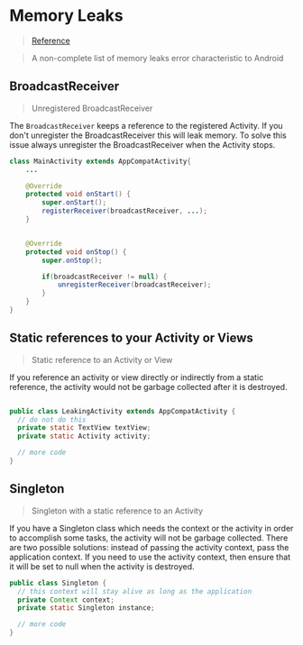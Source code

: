 # Memory Leaks

> [Reference](https://android.jlelse.eu/9-ways-to-avoid-memory-leaks-in-android-b6d81648e35e)

> A non-complete list of memory leaks error characteristic to Android

## BroadcastReceiver

> Unregistered BroadcastReceiver

The `BroadcastReceiver` keeps a reference to the registered Activity. If you
don't unregister the BroadcastReceiver this will leak memory. To solve this
issue always unregister the BroadcastReceiver when the Activity stops.

```java
class MainActivity extends AppCompatActivity{
    ...

    @Override
    protected void onStart() {
        super.onStart();
        registerReceiver(broadcastReceiver, ...);
    }


    @Override
    protected void onStop() {
        super.onStop();

        if(broadcastReceiver != null) {
            unregisterReceiver(broadcastReceiver);
        }
    }
}
```

## Static references to your Activity or Views

> Static reference to an Activity or View

If you reference an activity or view directly or indirectly from a static
reference, the activity would not be garbage collected after it is destroyed.

```java

public class LeakingActivity extends AppCompatActivity {
  // do not do this
  private static TextView textView;
  private static Activity activity;

  // more code
}
```

## Singleton

> Singleton with a static reference to an Activity

If you have a Singleton class which needs the context or the activity in order
to accomplish some tasks, the activity will not be garbage collected. There are
two possible solutions: instead of passing the activity context, pass the
application context. If you need to use the activity context, then ensure that
it will be set to null when the activity is destroyed.

```java
public class Singleton {
  // this context will stay alive as long as the application
  private Context context;
  private static Singleton instance;

  // more code
}
```
